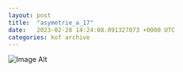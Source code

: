 ```yaml
---
layout:	post
title:	"asymetrie_a_17"
date:	2023-02-28 14:24:08.091327073 +0000 UTC
categories:	kof archive
---
```


![Image Alt](https://k0f.github.io/assets/asymetrie_a_17.png)